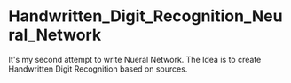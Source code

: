 # Handwritten_Digit_Recognition_Neural_Network

It's my second attempt to write Nueral Network. The Idea is to create Handwritten Digit Recognition based on sources.
